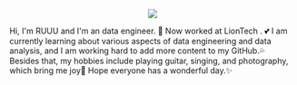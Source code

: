 <p align="center">
<img src="Profile.gif">
</p>

Hi, I'm RUUU and I'm an data engineer. 💫 Now worked at LionTech . 💕 I am currently learning about various aspects of data engineering and data analysis, and I am working hard to add more content to my GitHub.💦 Besides that, my hobbies include playing guitar, singing, and photography, which bring me joy🎉 Hope everyone has a wonderful day.✨
